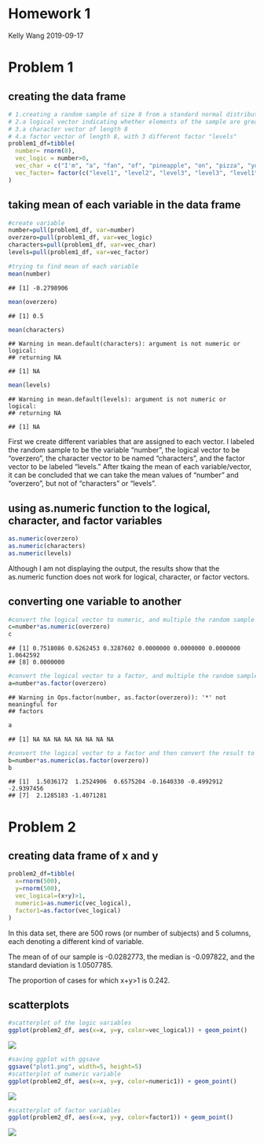 Homework 1
================
Kelly Wang
2019-09-17

# Problem 1

## creating the data frame

``` r
# 1.creating a random sample of size 8 from a standard normal distribution
# 2.a logical vector indicating whether elements of the sample are greater than 0
# 3.a character vector of length 8
# 4.a factor vector of length 8, with 3 different factor "levels"
problem1_df=tibble(
  number= rnorm(8),
  vec_logic = number>0,
  vec_char = c("I'm", "a", "fan", "of", "pineapple", "on", "pizza", "yum!"),
  vec_factor= factor(c("level1", "level2", "level3", "level3", "level1", "level2", "level3", "level1"))
)
```

## taking mean of each variable in the data frame

``` r
#create variable
number=pull(problem1_df, var=number)
overzero=pull(problem1_df, var=vec_logic)
characters=pull(problem1_df, var=vec_char)
levels=pull(problem1_df, var=vec_factor)

#trying to find mean of each variable
mean(number)
```

    ## [1] -0.2798906

``` r
mean(overzero)
```

    ## [1] 0.5

``` r
mean(characters)
```

    ## Warning in mean.default(characters): argument is not numeric or logical:
    ## returning NA

    ## [1] NA

``` r
mean(levels)
```

    ## Warning in mean.default(levels): argument is not numeric or logical:
    ## returning NA

    ## [1] NA

First we create different variables that are assigned to each vector. I
labeled the random sample to be the variable “number”, the logical
vector to be “overzero”, the character vector to be named “characters”,
and the factor vector to be labeled “levels.” After tkaing the mean of
each variable/vector, it can be concluded that we can take the mean
values of “number” and “overzero”, but not of “characters” or
“levels”.

## using as.numeric function to the logical, character, and factor variables

``` r
as.numeric(overzero)
as.numeric(characters)
as.numeric(levels)
```

Although I am not displaying the output, the results show that the
as.numeric function does not work for logical, character, or factor
vectors.

## converting one variable to another

``` r
#convert the logical vector to numeric, and multiple the random sample by the result
c=number*as.numeric(overzero)
c
```

    ## [1] 0.7518086 0.6262453 0.3287602 0.0000000 0.0000000 0.0000000 1.0642592
    ## [8] 0.0000000

``` r
#convert the logical vector to a factor, and multiple the random sample by the result
a=number*as.factor(overzero)
```

    ## Warning in Ops.factor(number, as.factor(overzero)): '*' not meaningful for
    ## factors

``` r
a
```

    ## [1] NA NA NA NA NA NA NA NA

``` r
#convert the logical vector to a factor and then convert the result to numeric, and multiply the random sample by the result
b=number*as.numeric(as.factor(overzero))
b
```

    ## [1]  1.5036172  1.2524906  0.6575204 -0.1640330 -0.4992912 -2.9397456
    ## [7]  2.1285183 -1.4071281

# Problem 2

## creating data frame of x and y

``` r
problem2_df=tibble(
  x=rnorm(500),
  y=rnorm(500),
  vec_logical=(x+y)>1,
  numeric1=as.numeric(vec_logical),
  factor1=as.factor(vec_logical)
)
```

In this data set, there are 500 rows (or number of subjects) and 5
columns, each denoting a different kind of variable.

The mean of of our sample is -0.0282773, the median is -0.097822, and
the standard deviation is 1.0507785.

The proportion of cases for which x+y\>1 is 0.242.

## scatterplots

``` r
#scatterplot of the logic variables
ggplot(problem2_df, aes(x=x, y=y, color=vec_logical)) + geom_point()
```

![](p8105_hw1_kzw2102_files/figure-gfm/unnamed-chunk-3-1.png)<!-- -->

``` r
#saving ggplot with ggsave
ggsave("plot1.png", width=5, height=5)
#scatterplot of numeric variable
ggplot(problem2_df, aes(x=x, y=y, color=numeric1)) + geom_point()
```

![](p8105_hw1_kzw2102_files/figure-gfm/unnamed-chunk-3-2.png)<!-- -->

``` r
#scatterplot of factor variables
ggplot(problem2_df, aes(x=x, y=y, color=factor1)) + geom_point()
```

![](p8105_hw1_kzw2102_files/figure-gfm/unnamed-chunk-3-3.png)<!-- -->
